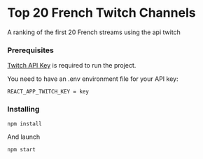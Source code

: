 # Top 20 French Twitch Channels

A ranking of the first 20 French streams using the api twitch

### Prerequisites

[Twitch API Key](https://glass.twitch.tv/login) is required to run the project.

You need to have an .env environment file for your API key:

```
REACT_APP_TWITCH_KEY = key
```

### Installing

```
npm install
```

And launch

```
npm start
```


